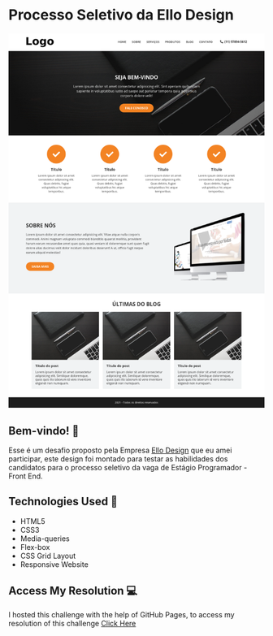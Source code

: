 # Processo Seletivo da Ello Design

![Design](./assets/imagens/layout.png)

## Bem-vindo! 👋

Esse é um desafio proposto pela Empresa [Ello Design](https://www.ellosdesign.com.br/) que eu amei participar, este design foi montado para testar as habilidades dos candidatos para o processo seletivo da vaga de Estágio Programador - Front End.

## Technologies Used 🧩

* HTML5
* CSS3
* Media-queries
* Flex-box
* CSS Grid Layout
* Responsive Website

## Access My Resolution 💻

   I hosted this challenge with the help of GitHub Pages, to access my resolution of this challenge [Click Here](https://samueloliveiraa.github.io/processo-seletivo-ello-design/)

